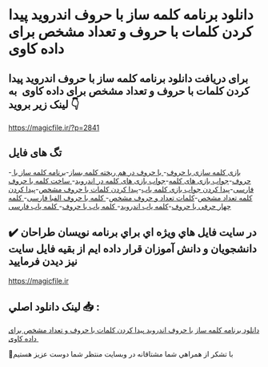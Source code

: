 # دانلود برنامه کلمه ساز با حروف اندروید پیدا کردن کلمات با حروف و تعداد مشخص برای داده کاوی 

## برای دریافت دانلود برنامه کلمه ساز با حروف اندروید پیدا کردن کلمات با حروف و تعداد مشخص برای داده کاوی  به لینک زیر بروید 👇

https://magicfile.ir/?p=2841

## تگ های فایل

-[ بازی کلمه سازی با حروف](https://magicfile.ir/product/%d8%a7%d9%86%d8%af%d8%b1%d9%88%db%8c%d8%af-%d9%be%db%8c%d8%af%d8%a7-%da%a9%d8%b1%d8%af%d9%86-%da%a9%d9%84%d9%85%d8%a7%d8%aa-%d8%a8%d8%a7-%d8%ad%d8%b1%d9%88%d9%81-%d9%88-%d8%aa%d8%b9%d8%af%d8%a7%d8%af-%d9%85%d8%b4%d8%ae%d8%b5/)-[ با حروف در هم ریخته کلمه بساز](https://magicfile.ir/product/%d8%a7%d9%86%d8%af%d8%b1%d9%88%db%8c%d8%af-%d9%be%db%8c%d8%af%d8%a7-%da%a9%d8%b1%d8%af%d9%86-%da%a9%d9%84%d9%85%d8%a7%d8%aa-%d8%a8%d8%a7-%d8%ad%d8%b1%d9%88%d9%81-%d9%88-%d8%aa%d8%b9%d8%af%d8%a7%d8%af-%d9%85%d8%b4%d8%ae%d8%b5/)-[برنامه کلمه ساز با حروف](https://magicfile.ir/product/%d8%a7%d9%86%d8%af%d8%b1%d9%88%db%8c%d8%af-%d9%be%db%8c%d8%af%d8%a7-%da%a9%d8%b1%d8%af%d9%86-%da%a9%d9%84%d9%85%d8%a7%d8%aa-%d8%a8%d8%a7-%d8%ad%d8%b1%d9%88%d9%81-%d9%88-%d8%aa%d8%b9%d8%af%d8%a7%d8%af-%d9%85%d8%b4%d8%ae%d8%b5/)-[جواب بازی های کلمه](https://magicfile.ir/product/%d8%a7%d9%86%d8%af%d8%b1%d9%88%db%8c%d8%af-%d9%be%db%8c%d8%af%d8%a7-%da%a9%d8%b1%d8%af%d9%86-%da%a9%d9%84%d9%85%d8%a7%d8%aa-%d8%a8%d8%a7-%d8%ad%d8%b1%d9%88%d9%81-%d9%88-%d8%aa%d8%b9%d8%af%d8%a7%d8%af-%d9%85%d8%b4%d8%ae%d8%b5/)-[جواب بازی های کلمه در اندروید](https://magicfile.ir/product/%d8%a7%d9%86%d8%af%d8%b1%d9%88%db%8c%d8%af-%d9%be%db%8c%d8%af%d8%a7-%da%a9%d8%b1%d8%af%d9%86-%da%a9%d9%84%d9%85%d8%a7%d8%aa-%d8%a8%d8%a7-%d8%ad%d8%b1%d9%88%d9%81-%d9%88-%d8%aa%d8%b9%d8%af%d8%a7%d8%af-%d9%85%d8%b4%d8%ae%d8%b5/)-[ ساخت کلمه با حروف فارسی](https://magicfile.ir/product/%d8%a7%d9%86%d8%af%d8%b1%d9%88%db%8c%d8%af-%d9%be%db%8c%d8%af%d8%a7-%da%a9%d8%b1%d8%af%d9%86-%da%a9%d9%84%d9%85%d8%a7%d8%aa-%d8%a8%d8%a7-%d8%ad%d8%b1%d9%88%d9%81-%d9%88-%d8%aa%d8%b9%d8%af%d8%a7%d8%af-%d9%85%d8%b4%d8%ae%d8%b5/)-[پیدا کردن جواب بازی کلمه یاب](https://magicfile.ir/product/%d8%a7%d9%86%d8%af%d8%b1%d9%88%db%8c%d8%af-%d9%be%db%8c%d8%af%d8%a7-%da%a9%d8%b1%d8%af%d9%86-%da%a9%d9%84%d9%85%d8%a7%d8%aa-%d8%a8%d8%a7-%d8%ad%d8%b1%d9%88%d9%81-%d9%88-%d8%aa%d8%b9%d8%af%d8%a7%d8%af-%d9%85%d8%b4%d8%ae%d8%b5/)-[پیدا کردن کلمات با حروف مشخص](https://magicfile.ir/product/%d8%a7%d9%86%d8%af%d8%b1%d9%88%db%8c%d8%af-%d9%be%db%8c%d8%af%d8%a7-%da%a9%d8%b1%d8%af%d9%86-%da%a9%d9%84%d9%85%d8%a7%d8%aa-%d8%a8%d8%a7-%d8%ad%d8%b1%d9%88%d9%81-%d9%88-%d8%aa%d8%b9%d8%af%d8%a7%d8%af-%d9%85%d8%b4%d8%ae%d8%b5/)-[پیدا کردن کلمه تعداد مشخص](https://magicfile.ir/product/%d8%a7%d9%86%d8%af%d8%b1%d9%88%db%8c%d8%af-%d9%be%db%8c%d8%af%d8%a7-%da%a9%d8%b1%d8%af%d9%86-%da%a9%d9%84%d9%85%d8%a7%d8%aa-%d8%a8%d8%a7-%d8%ad%d8%b1%d9%88%d9%81-%d9%88-%d8%aa%d8%b9%d8%af%d8%a7%d8%af-%d9%85%d8%b4%d8%ae%d8%b5/)-[کلمات تعداد و حروف مشخص](https://magicfile.ir/product/%d8%a7%d9%86%d8%af%d8%b1%d9%88%db%8c%d8%af-%d9%be%db%8c%d8%af%d8%a7-%da%a9%d8%b1%d8%af%d9%86-%da%a9%d9%84%d9%85%d8%a7%d8%aa-%d8%a8%d8%a7-%d8%ad%d8%b1%d9%88%d9%81-%d9%88-%d8%aa%d8%b9%d8%af%d8%a7%d8%af-%d9%85%d8%b4%d8%ae%d8%b5/)-[ کلمه با حروف الفبا فارسی](https://magicfile.ir/product/%d8%a7%d9%86%d8%af%d8%b1%d9%88%db%8c%d8%af-%d9%be%db%8c%d8%af%d8%a7-%da%a9%d8%b1%d8%af%d9%86-%da%a9%d9%84%d9%85%d8%a7%d8%aa-%d8%a8%d8%a7-%d8%ad%d8%b1%d9%88%d9%81-%d9%88-%d8%aa%d8%b9%d8%af%d8%a7%d8%af-%d9%85%d8%b4%d8%ae%d8%b5/)-[ کلمه چهار حرفی با حروف](https://magicfile.ir/product/%d8%a7%d9%86%d8%af%d8%b1%d9%88%db%8c%d8%af-%d9%be%db%8c%d8%af%d8%a7-%da%a9%d8%b1%d8%af%d9%86-%da%a9%d9%84%d9%85%d8%a7%d8%aa-%d8%a8%d8%a7-%d8%ad%d8%b1%d9%88%d9%81-%d9%88-%d8%aa%d8%b9%d8%af%d8%a7%d8%af-%d9%85%d8%b4%d8%ae%d8%b5/)-[کلمه یاب اندروید](https://magicfile.ir/product/%d8%a7%d9%86%d8%af%d8%b1%d9%88%db%8c%d8%af-%d9%be%db%8c%d8%af%d8%a7-%da%a9%d8%b1%d8%af%d9%86-%da%a9%d9%84%d9%85%d8%a7%d8%aa-%d8%a8%d8%a7-%d8%ad%d8%b1%d9%88%d9%81-%d9%88-%d8%aa%d8%b9%d8%af%d8%a7%d8%af-%d9%85%d8%b4%d8%ae%d8%b5/)-[ کلمه یاب با حروف](https://magicfile.ir/product/%d8%a7%d9%86%d8%af%d8%b1%d9%88%db%8c%d8%af-%d9%be%db%8c%d8%af%d8%a7-%da%a9%d8%b1%d8%af%d9%86-%da%a9%d9%84%d9%85%d8%a7%d8%aa-%d8%a8%d8%a7-%d8%ad%d8%b1%d9%88%d9%81-%d9%88-%d8%aa%d8%b9%d8%af%d8%a7%d8%af-%d9%85%d8%b4%d8%ae%d8%b5/)-[ کلمه یاب فارسی](https://magicfile.ir/product/%d8%a7%d9%86%d8%af%d8%b1%d9%88%db%8c%d8%af-%d9%be%db%8c%d8%af%d8%a7-%da%a9%d8%b1%d8%af%d9%86-%da%a9%d9%84%d9%85%d8%a7%d8%aa-%d8%a8%d8%a7-%d8%ad%d8%b1%d9%88%d9%81-%d9%88-%d8%aa%d8%b9%d8%af%d8%a7%d8%af-%d9%85%d8%b4%d8%ae%d8%b5/)

## ✔️ در سايت فايل هاي ويژه اي براي برنامه نويسان طراحان دانشجويان و دانش آموزان قرار داده ايم از بقيه فايل سايت نيز ديدن فرماييد

https://magicfile.ir


## لينک دانلود اصلي 📥 :

[دانلود برنامه کلمه ساز با حروف اندروید پیدا کردن کلمات با حروف و تعداد مشخص برای داده کاوی ](https://magicfile.ir/product/%d8%a7%d9%86%d8%af%d8%b1%d9%88%db%8c%d8%af-%d9%be%db%8c%d8%af%d8%a7-%da%a9%d8%b1%d8%af%d9%86-%da%a9%d9%84%d9%85%d8%a7%d8%aa-%d8%a8%d8%a7-%d8%ad%d8%b1%d9%88%d9%81-%d9%88-%d8%aa%d8%b9%d8%af%d8%a7%d8%af-%d9%85%d8%b4%d8%ae%d8%b5/) 


🙏با تشکر از همراهي شما مشتاقانه در وبسایت منتظر شما دوست عزیز هستیم

